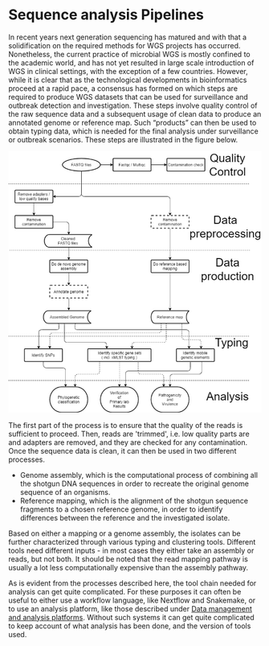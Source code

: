 # Sequence analysis Pipelines

In recent years next generation sequencing has matured and with that a
solidification on the required methods for WGS projects has occurred.
Nonetheless, the current practice of microbial WGS is mostly confined to the
academic world, and has not yet resulted in large scale introduction of WGS in
clinical settings, with the exception of a few countries. However, while it
is clear that as the technological developments in bioinformatics proceed at a
rapid pace, a consensus has formed on which steps are required to produce WGS
datasets that can be used for surveillance and outbreak detection and
investigation. These steps involve quality control of the raw
sequence data and a subsequent usage of clean data to produce an annotated
genome or reference map. Such “products” can then be used to obtain typing data,
which is needed for the final analysis under surveillance or outbreak scenarios.
These steps are illustrated in the figure below.

![](20200924_NGS_analysis_flow_chart.png)

The first part of the process is to ensure that the quality of the reads is
sufficient to proceed. Then, reads are 'trimmed', i.e. low quality parts are
and adapters are removed, and they are checked for any contamination. Once the sequence data is clean, it can then be used in two different processes.

- Genome assembly, which is the computational process of combining all the
shotgun DNA sequences in order to recreate the original genome sequence of an
organisms.
- Reference mapping, which is the alignment of the shotgun sequence
fragments to a chosen reference genome, in order to identify differences between
the reference and the investigated isolate.

Based on either a mapping or a genome assembly, the isolates can be
further characterized through various typing and clustering tools. Different
tools need different inputs - in most cases they either take an assembly or
reads, but not both. It should be noted that the read mapping pathway is
usually a lot less computationally expensive than the assembly pathway.

As is evident from the processes described here, the tool chain needed for
analysis can get quite complicated. For these purposes it can often be useful
to either use a workflow language, like Nextflow and Snakemake, or to use
an analysis platform, like those described under
[Data management and analysis platforms](../Infrastructure/DMAPS.md).
Without such systems it can get quite complicated to keep account of what
analysis has been done, and the version of tools used.  
